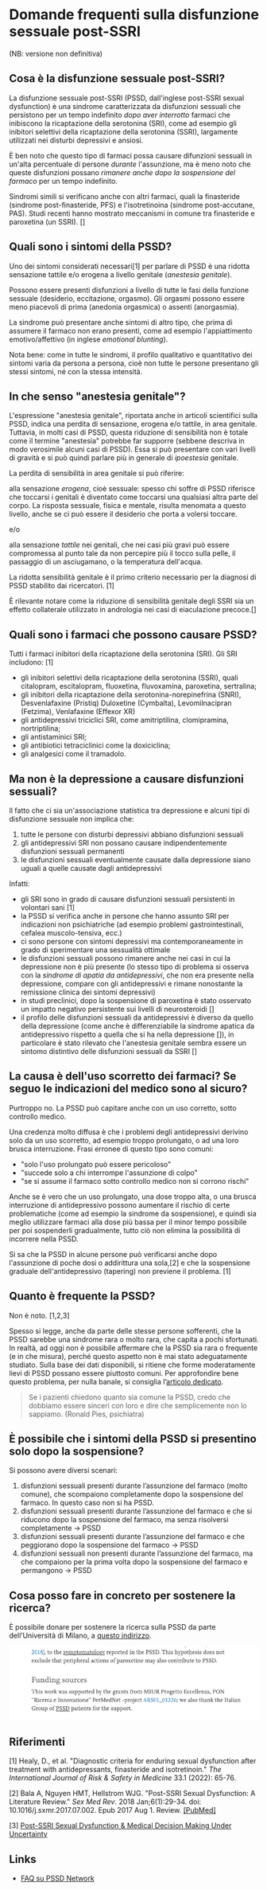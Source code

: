 # Domande frequenti sulla disfunzione sessuale post-SSRI

(NB: versione non definitiva)

## Cosa è la disfunzione sessuale post-SSRI?

La disfunzione sessuale post-SSRI (PSSD, dall'inglese post-SSRI sexual dysfunction) è una sindrome caratterizzata da disfunzioni sessuali
che persistono per un tempo indefinito *dopo aver interrotto* farmaci che inibiscono la ricaptazione della serotonina (SRI),
come ad esempio gli inibitori selettivi della ricaptazione della serotonina (SSRI), largamente utilizzati nei disturbi depressivi e ansiosi.

È ben noto che questo tipo di farmaci possa causare difunzioni sessuali in un'alta percentuale di persone *durante* l'assunzione,
ma è meno noto che queste disfunzioni possano *rimanere anche dopo la sospensione del farmaco* per un tempo indefinito.

Sindromi simili si verificano anche con altri farmaci, quali la finasteride (sindrome post-finasteride, PFS) e l'isotretinoina (sindrome post-accutane, PAS).
Studi recenti hanno mostrato meccanismi in comune tra finasteride e paroxetina (un SSRI). []

## Quali sono i sintomi della PSSD?

Uno dei sintomi considerati necessari[1] per parlare di PSSD è una ridotta sensazione tattile e/o erogena a livello genitale (*anestesia genitale*).

Possono essere presenti disfunzioni a livello di tutte le fasi della funzione sessuale (desiderio, eccitazione, orgasmo).
Gli orgasmi possono essere meno piacevoli di prima (anedonia orgasmica) o assenti (anorgasmia).

La sindrome può presentare anche sintomi di altro tipo, che prima di assumere il farmaco non erano presenti, come ad esempio l'appiattimento emotivo/affettivo (in inglese *emotional blunting*).

Nota bene: come in tutte le sindromi, il profilo qualitativo e quantitativo dei sintomi varia da persona a persona, cioè non tutte le persone presentano gli stessi sintomi, né con la stessa intensità.

## In che senso "anestesia genitale"?

L'espressione "anestesia genitale", riportata anche in articoli scientifici sulla PSSD, indica una perdita di sensazione, erogena e/o tattile, in area genitale.
Tuttavia, in molti casi di PSSD, questa riduzione di sensibilità non è totale come il termine "anestesia" potrebbe far supporre (sebbene descriva in modo verosimile alcuni casi di PSSD).
Essa si può presentare con vari livelli di gravità e si può quindi parlare più in generale di *ipoestesia* genitale.

La perdita di sensibilità in area genitale si può riferire:

alla sensazione *erogena*, cioè sessuale: spesso chi soffre di PSSD riferisce che toccarsi i genitali è diventato come toccarsi una qualsiasi altra parte del corpo. La risposta sessuale, fisica e mentale, risulta menomata a questo livello, anche se ci può essere il desiderio che porta a volersi toccare.

e/o

alla sensazione *tattile* nei genitali, che nei casi più gravi può essere compromessa al punto tale da non percepire più il tocco sulla pelle, il passaggio di un asciugamano, o la temperatura dell'acqua.

La ridotta sensibilità genitale è il primo criterio necessario per la diagnosi di PSSD stabilito dai ricercatori. [1]

È rilevante notare come la riduzione di sensibilità genitale degli SSRI sia un effetto collaterale utilizzato in andrologia nei casi di eiaculazione precoce.[]

## Quali sono i farmaci che possono causare PSSD?

Tutti i farmaci inibitori della ricaptazione della serotonina (SRI). Gli SRI includono: [1]

* gli inibitori selettivi della ricaptazione della serotonina (SSRI), quali citalopram, escitalopram, fluoxetina, fluvoxamina, paroxetina, sertralina;
* gli inibitori della ricaptazione della serotonina-norepinefrina (SNRI), Desvenlafaxine (Pristiq) Duloxetine (Cymbalta), Levomilnacipran (Fetzima), Venlafaxine (Effexor XR)
* gli antidepressivi triciclici SRI, come amitriptilina, clomipramina, nortriptilina;
* gli antistaminici SRI;
* gli antibiotici tetraciclinici come la doxiciclina;
* gli analgesici come il tramadolo.

## Ma non è la depressione a causare disfunzioni sessuali?

Il fatto che ci sia un'associazione statistica tra depressione e alcuni tipi di disfunzione sessuale non implica che:

1. tutte le persone con disturbi depressivi abbiano disfunzioni sessuali
2. gli antidepressivi SRI non possano causare indipendentemente disfunzioni sessuali permanenti
3. le disfunzioni sessuali eventualmente causate dalla depressione siano uguali a quelle causate dagli antidepressivi

Infatti:

* gli SRI sono in grado di causare disfunzioni sessuali persistenti in volontari sani [1]
* la PSSD si verifica anche in persone che hanno assunto SRI per indicazioni non psichiatriche (ad esempio problemi gastrointestinali, cefalea muscolo-tensiva, ecc.)
* ci sono persone con sintomi depressivi ma contemporaneamente in grado di sperimentare una sessualità ottimale
* le disfunzioni sessuali possono rimanere anche nei casi in cui la depressione non è più presente
(lo stesso tipo di problema si osserva con la *sindrome di apatia da antidepressivi*, che non era presente nella depressione, compare con gli antidepressivi e rimane nonostante la remissione clinica dei sintomi depressivi)
* in studi preclinici, dopo la sospensione di paroxetina è stato osservato un impatto negativo persistente sui livelli di neurosteroidi []
* il profilo delle disfunzioni sessuali da antidepressivi è diverso da quello della depressione (come anche è differenziabile la sindrome apatica da antidepressivo rispetto a quella che si ha nella depressione []), in particolare è stato rilevato che l'anestesia genitale sembra essere un sintomo distintivo delle disfunzioni sessuali da SSRI []

## La causa è dell'uso scorretto dei farmaci? Se seguo le indicazioni del medico sono al sicuro?

Purtroppo no. La PSSD può capitare anche con un uso corretto, sotto controllo medico.

Una credenza molto diffusa è che i problemi degli antidepressivi derivino solo da un uso scorretto, ad esempio troppo prolungato, o ad una loro brusca interruzione.
Frasi erronee di questo tipo sono comuni:

* "solo l'uso prolungato può essere pericoloso"
* "succede solo a chi interrompe l'assunzione di colpo"
* "se si assume il farmaco sotto controllo medico non si corrono rischi"

Anche se è vero che un uso prolungato, una dose troppo alta, o una brusca interruzione di antidepressivo possono aumentare il rischio di certe problematiche
(come ad esempio la sindrome da sospensione),
e quindi sia meglio utilizzare farmaci alla dose più bassa per il minor tempo possibile per poi sospenderli gradualmente,
tutto ciò non elimina la possibilità di incorrere nella PSSD.

Si sa che la PSSD in alcune persone può verificarsi anche dopo l'assunzione di poche dosi o addirittura una sola,[2]
e che la sospensione graduale dell'antidepressivo (tapering) non previene il problema. [1]

## Quanto è frequente la PSSD?

Non è noto. [1,2,3]

Spesso si legge, anche da parte delle stesse persone sofferenti, che la PSSD sarebbe una sindrome rara o molto rara, che capita a pochi sfortunati.
In realtà, ad oggi non è possibile affermare che la PSSD sia rara o frequente (e in che misura), perché questo aspetto non è mai stato adeguatamente studiato.
Sulla base dei dati disponibili, si ritiene che forme moderatamente lievi di PSSD possano essere piuttosto comuni.
Per approfondire bene questo problema, per nulla banale, si consiglia l’[articolo dedicato](prevalenza.md).

> Se i pazienti chiedono quanto sia comune la PSSD, credo che dobbiamo essere sinceri con loro e dire che semplicemente non lo sappiamo. (Ronald Pies, psichiatra)

## È possibile che i sintomi della PSSD si presentino solo dopo la sospensione?

Si possono avere diversi scenari:

1. disfunzioni sessuali presenti durante l’assunzione del farmaco (molto comune), che scompaiono completamente dopo la sospensione del farmaco. In questo caso non si ha PSSD.
2. disfunzioni sessuali presenti durante l’assunzione del farmaco e che si riducono dopo la sospensione del farmaco, ma senza risolversi completamente → PSSD
3. disfunzioni sessuali presenti durante l’assunzione del farmaco e che peggiorano dopo la sospensione del farmaco → PSSD
4. disfunzioni sessuali non presenti durante l’assunzione del farmaco, ma che compaiono per la prima volta dopo la sospensione del farmaco e permangono → PSSD

## Cosa posso fare in concreto per sostenere la ricerca?

È possibile donare per sostenere la ricerca sulla PSSD da parte dell’Università di Milano, a [questo indirizzo](https://www.gofundme.com/f/27l8qmes5c).

![](../img/funding-sources.png)

## Riferimenti

[1]	Healy, D., et al. "Diagnostic criteria for enduring sexual dysfunction after treatment with antidepressants, finasteride and isotretinoin." *The International Journal of Risk & Safety in Medicine* 33.1 (2022): 65-76.

[2] Bala A, Nguyen HMT, Hellstrom WJG. "Post-SSRI Sexual Dysfunction: A Literature Review."
*Sex Med Rev*. 2018 Jan;6(1):29-34. doi: 10.1016/j.sxmr.2017.07.002. Epub 2017 Aug 1. Review.
[[PubMed]](https://pubmed.ncbi.nlm.nih.gov/28778697)

[3] [Post-SSRI Sexual Dysfunction & Medical Decision Making Under Uncertainty](https://awaisaftab.substack.com/p/post-ssri-sexual-dysfunction-and)

## Links

* [FAQ su PSSD Network](https://www.pssdnetwork.org/faq)
